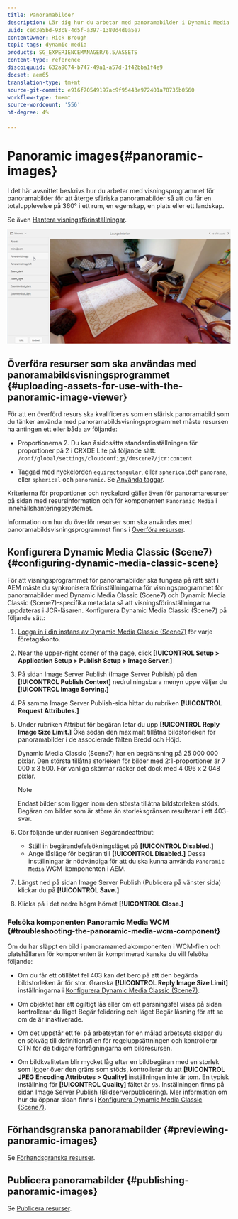 ```yaml
---
title: Panoramabilder
description: Lär dig hur du arbetar med panoramabilder i Dynamic Media.
uuid: ced3e5bd-93c8-4d5f-a397-1380d4d0a5e7
contentOwner: Rick Brough
topic-tags: dynamic-media
products: SG_EXPERIENCEMANAGER/6.5/ASSETS
content-type: reference
discoiquuid: 632a9074-b747-49a1-a57d-1f42bba1f4e9
docset: aem65
translation-type: tm+mt
source-git-commit: e916f70549197ac9f95443e972401a78735b0560
workflow-type: tm+mt
source-wordcount: '556'
ht-degree: 4%

---
```



# Panoramic images{#panoramic-images}

I det här avsnittet beskrivs hur du arbetar med visningsprogrammet för panoramabilder för att återge sfäriska panoramabilder så att du får en totalupplevelse på 360° i ett rum, en egenskap, en plats eller ett landskap.

Se även [Hantera visningsförinställningar](/help/assets/managing-viewer-presets.md).

![panoramic-image2](assets/panoramic-image2.png)

## Överföra resurser som ska användas med panoramabildsvisningsprogrammet {#uploading-assets-for-use-with-the-panoramic-image-viewer}

För att en överförd resurs ska kvalificeras som en sfärisk panoramabild som du tänker använda med panoramabildsvisningsprogrammet måste resursen ha antingen ett eller båda av följande:

* Proportionerna 2.
Du kan åsidosätta standardinställningen för proportioner på 2 i CRXDE Lite på följande sätt:
   `/conf/global/settings/cloudconfigs/dmscene7/jcr:content`

* Taggad med nyckelorden `equirectangular`, eller `spherical`och `panorama`, eller `spherical` och `panoramic`. Se [Använda taggar](/help/sites-authoring/tags.md).

Kriterierna för proportioner och nyckelord gäller även för panoramaresurser på sidan med resursinformation och för komponenten `Panoramic Media` i innehållshanteringssystemet.

Information om hur du överför resurser som ska användas med panoramabildsvisningsprogrammet finns i [Överföra resurser](/help/assets/managing-assets-touch-ui.md#uploading-assets).

## Konfigurera Dynamic Media Classic (Scene7) {#configuring-dynamic-media-classic-scene}

För att visningsprogrammet för panoramabilder ska fungera på rätt sätt i AEM måste du synkronisera förinställningarna för visningsprogrammet för panoramabilder med Dynamic Media Classic (Scene7) och Dynamic Media Classic (Scene7)-specifika metadata så att visningsförinställningarna uppdateras i JCR-läsaren. Konfigurera Dynamic Media Classic (Scene7) på följande sätt:

1. [Logga in i din instans av Dynamic Media Classic (Scene7)](https://www.adobe.com/marketing-cloud/experience-manager/scene7-login.html) för varje företagskonto.

1. Near the upper-right corner of the page, click **[!UICONTROL Setup > Application Setup > Publish Setup > Image Server.]**
1. På sidan Image Server Publish (Image Server Publish) på den **[!UICONTROL Publish Context]** nedrullningsbara menyn uppe väljer du **[!UICONTROL Image Serving.]**

1. På samma Image Server Publish-sida hittar du rubriken **[!UICONTROL Request Attributes.]**
1. Under rubriken Attribut för begäran letar du upp **[!UICONTROL Reply Image Size Limit.]** Öka sedan den maximalt tillåtna bildstorleken för panoramabilder i de associerade fälten Bredd och Höjd.

   Dynamic Media Classic (Scene7) har en begränsning på 25 000 000 pixlar. Den största tillåtna storleken för bilder med 2:1-proportioner är 7 000 x 3 500. För vanliga skärmar räcker det dock med 4 096 x 2 048 pixlar.

   >[!NOTE]
   >
   >Endast bilder som ligger inom den största tillåtna bildstorleken stöds. Begäran om bilder som är större än storleksgränsen resulterar i ett 403-svar.

1. Gör följande under rubriken Begärandeattribut:

   * Ställ in begärandefelsökningsläget på **[!UICONTROL Disabled.]**
   * Ange låsläge för begäran till **[!UICONTROL Disabled.]**
   Dessa inställningar är nödvändiga för att du ska kunna använda `Panoramic Media` WCM-komponenten i AEM.

1. Längst ned på sidan Image Server Publish (Publicera på vänster sida) klickar du på **[!UICONTROL Save.]**

1. Klicka på i det nedre högra hörnet **[!UICONTROL Close.]**

### Felsöka komponenten Panoramic Media WCM {#troubleshooting-the-panoramic-media-wcm-component}

Om du har släppt en bild i panoramamediakomponenten i WCM-filen och platshållaren för komponenten är komprimerad kanske du vill felsöka följande:

* Om du får ett otillåtet fel 403 kan det bero på att den begärda bildstorleken är för stor. Granska **[!UICONTROL Reply Image Size Limit]** inställningarna i [Konfigurera Dynamic Media Classic (Scene7)](/help/assets/panoramic-images.md#configuring%20dynamic%20media%20classic%20(scene7)).

* Om objektet har ett ogiltigt lås eller om ett parsningsfel visas på sidan kontrollerar du läget Begär felidering och läget Begär låsning för att se om de är inaktiverade.
* Om det uppstår ett fel på arbetsytan för en målad arbetsyta skapar du en sökväg till definitionsfilen för regeluppsättningen och kontrollerar CTN för de tidigare förfrågningarna om bildresursen.
* Om bildkvaliteten blir mycket låg efter en bildbegäran med en storlek som ligger över den gräns som stöds, kontrollerar du att **[!UICONTROL JPEG Encoding Attributes > Quality]** inställningen inte är tom. En typisk inställning för **[!UICONTROL Quality]** fältet är `95`. Inställningen finns på sidan Image Server Publish (Bildserverpublicering). Mer information om hur du öppnar sidan finns i [Konfigurera Dynamic Media Classic (Scene7)](/help/assets/panoramic-images.md#configuring%20dynamic%20media%20classic%20(scene7)).

## Förhandsgranska panoramabilder {#previewing-panoramic-images}

Se [Förhandsgranska resurser](/help/assets/previewing-assets.md).

## Publicera panoramabilder {#publishing-panoramic-images}

Se [Publicera resurser](/help/assets/publishing-dynamicmedia-assets.md).
